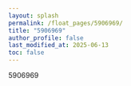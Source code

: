 ```yaml
---
layout: splash
permalink: /float_pages/5906969/
title: "5906969"
author_profile: false
last_modified_at: 2025-06-13
toc: false
---
```

 
5906969
